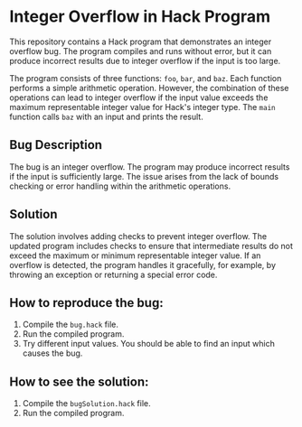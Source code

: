 # Integer Overflow in Hack Program

This repository contains a Hack program that demonstrates an integer overflow bug. The program compiles and runs without error, but it can produce incorrect results due to integer overflow if the input is too large.

The program consists of three functions: `foo`, `bar`, and `baz`.  Each function performs a simple arithmetic operation. However, the combination of these operations can lead to integer overflow if the input value exceeds the maximum representable integer value for Hack's integer type.  The `main` function calls `baz` with an input and prints the result.

## Bug Description
The bug is an integer overflow. The program may produce incorrect results if the input is sufficiently large. The issue arises from the lack of bounds checking or error handling within the arithmetic operations.

## Solution
The solution involves adding checks to prevent integer overflow. The updated program includes checks to ensure that intermediate results do not exceed the maximum or minimum representable integer value. If an overflow is detected, the program handles it gracefully, for example, by throwing an exception or returning a special error code.

## How to reproduce the bug:
1. Compile the `bug.hack` file.
2. Run the compiled program. 
3. Try different input values. You should be able to find an input which causes the bug. 

## How to see the solution:
1. Compile the `bugSolution.hack` file.
2. Run the compiled program.